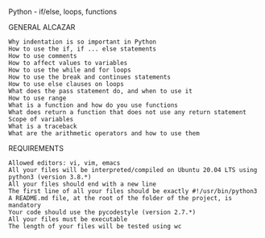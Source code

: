 Python - if/else, loops, functions

GENERAL ALCAZAR


    Why indentation is so important in Python
    How to use the if, if ... else statements
    How to use comments
    How to affect values to variables
    How to use the while and for loops
    How to use the break and continues statements
    How to use else clauses on loops
    What does the pass statement do, and when to use it
    How to use range
    What is a function and how do you use functions
    What does return a function that does not use any return statement
    Scope of variables
    What is a traceback
    What are the arithmetic operators and how to use them

REQUIREMENTS


    Allowed editors: vi, vim, emacs
    All your files will be interpreted/compiled on Ubuntu 20.04 LTS using python3 (version 3.8.*)
    All your files should end with a new line
    The first line of all your files should be exactly #!/usr/bin/python3
    A README.md file, at the root of the folder of the project, is mandatory
    Your code should use the pycodestyle (version 2.7.*)
    All your files must be executable
    The length of your files will be tested using wc

